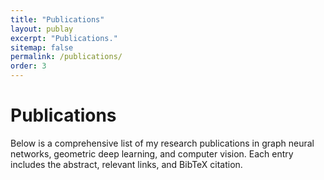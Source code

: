 ```yaml
---
title: "Publications"
layout: publay
excerpt: "Publications."
sitemap: false
permalink: /publications/
order: 3
---
```


# Publications

Below is a comprehensive list of my research publications in graph neural networks, geometric deep learning, and computer vision. Each entry includes the abstract, relevant links, and BibTeX citation.
